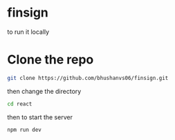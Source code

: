 # finsign

to run it locally
# Clone the repo
```bash
git clone https://github.com/bhushanvs06/finsign.git
```
then change the directory
```bash
cd react
```
then to start the server
```bash
npm run dev
```

